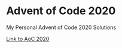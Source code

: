 # Advent of Code 2020
My Personal Advent of Code 2020 Solutions

[Link to AoC 2020](https://adventofcode.com/2020/)
